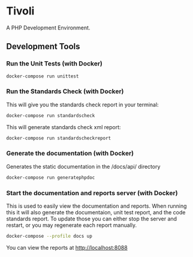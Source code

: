 # Tivoli 

A PHP Development Environment.

## Development Tools

### Run the Unit Tests (with Docker)

```sh
docker-compose run unittest
```

### Run the Standards Check (with Docker)

This will give you the standards check report in your terminal:

```sh
docker-compose run standardscheck
```

This will generate standards check xml report:

```sh
docker-compose run standardscheckreport
```

### Generate the documentation (with Docker)

Generates the static documentation in the /docs/api/ directory

```sh
docker-compose run generatephpdoc
```

### Start the documentation and reports server (with Docker)

This is used to easily view the documentation and reports. When running this it will also generate the documentaion, unit test report, and the code standards report. To update those you can either stop the server and restart, or you may regenerate each report manually.

```sh
docker-compose --profile docs up
```

You can view the reports at <http://localhost:8088>

